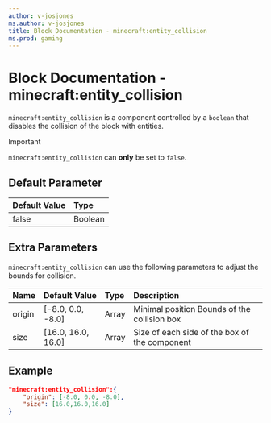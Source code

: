 ```yaml
---
author: v-josjones
ms.author: v-josjones
title: Block Documentation - minecraft:entity_collision
ms.prod: gaming
---
```


# Block Documentation - minecraft:entity_collision

`minecraft:entity_collision` is a component controlled by a `boolean` that disables the collision of the block with entities.

> [!IMPORTANT]
> `minecraft:entity_collision` can **only** be set to `false`.

## Default Parameter

|Default Value|Type |
|:----|:----|
|false| Boolean|

## Extra Parameters

`minecraft:entity_collision` can use the following parameters to adjust the bounds for collision.

|Name |Default Value  |Type  |Description  |
|:----------|:----------|:----------|:----------|
|origin| [-8.0, 0.0, -8.0]| Array| Minimal position Bounds of the collision box |
|size| [16.0, 16.0, 16.0]| Array| Size of each side of the box of the component |

## Example

```json
"minecraft:entity_collision":{
    "origin": [-8.0, 0.0, -8.0],
    "size": [16.0,16.0,16.0]
}
```
